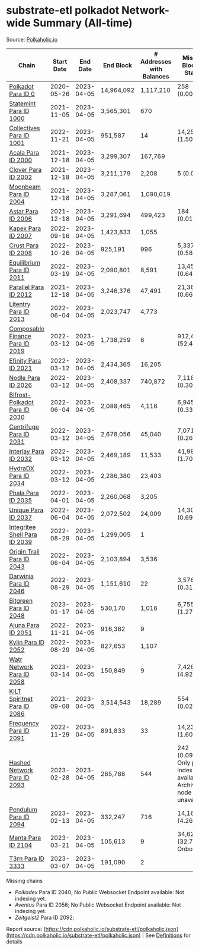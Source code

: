 # substrate-etl polkadot Network-wide Summary (All-time)

Source: [Polkaholic.io](https://polkaholic.io)


| Chain            | Start Date | End Date | End Block | # Addresses with Balances | Missing Blocks / Status |
| ---------------- | ---------- | ---------| --------- | ------------------------- | ----------------------- |
| [Polkadot Para ID 0](/polkadot/0-polkadot) | 2020-05-26 | 2023-04-05 | 14,964,092 |  1,117,210 | 258 (0.00%)  |
| [Statemint Para ID 1000](/polkadot/1000-statemint) | 2021-11-05 | 2023-04-05 | 3,565,301 |  670 |    |
| [Collectives Para ID 1001](/polkadot/1001-collectives) | 2022-11-21 | 2023-04-05 | 951,587 |  14 | 14,253 (1.50%)  |
| [Acala Para ID 2000](/polkadot/2000-acala) | 2021-12-18 | 2023-04-05 | 3,299,307 |  167,769 |    |
| [Clover Para ID 2002](/polkadot/2002-clover) | 2021-12-18 | 2023-04-05 | 3,211,179 |  2,208 | 5 (0.00%)  |
| [Moonbeam Para ID 2004](/polkadot/2004-moonbeam) | 2021-12-18 | 2023-04-05 | 3,287,061 |  1,090,019 |    |
| [Astar Para ID 2006](/polkadot/2006-astar) | 2021-12-18 | 2023-04-05 | 3,291,694 |  499,423 | 184 (0.01%)  |
| [Kapex Para ID 2007](/polkadot/2007-kapex) | 2022-09-16 | 2023-04-05 | 1,423,833 |  1,055 |    |
| [Crust Para ID 2008](/polkadot/2008-crust) | 2022-10-26 | 2023-04-05 | 925,191 |  996 | 5,337 (0.58%)  |
| [Equilibrium Para ID 2011](/polkadot/2011-equilibrium) | 2022-03-19 | 2023-04-05 | 2,090,801 |  8,591 | 13,459 (0.64%)  |
| [Parallel Para ID 2012](/polkadot/2012-parallel) | 2021-12-18 | 2023-04-05 | 3,246,376 |  47,491 | 21,367 (0.66%)  |
| [Litentry Para ID 2013](/polkadot/2013-litentry) | 2022-06-04 | 2023-04-05 | 2,023,747 |  4,773 |    |
| [Composable Finance Para ID 2019](/polkadot/2019-composable) | 2022-03-12 | 2023-04-05 | 1,738,259 |  6 | 912,458 (52.49%)  |
| [Efinity Para ID 2021](/polkadot/2021-efinity) | 2022-03-12 | 2023-04-05 | 2,434,365 |  16,205 |    |
| [Nodle Para ID 2026](/polkadot/2026-nodle) | 2022-03-12 | 2023-04-05 | 2,408,337 |  740,872 | 7,118 (0.30%)  |
| [Bifrost-Polkadot Para ID 2030](/polkadot/2030-bifrost-dot) | 2022-06-04 | 2023-04-05 | 2,088,465 |  4,116 | 6,945 (0.33%)  |
| [Centrifuge Para ID 2031](/polkadot/2031-centrifuge) | 2022-03-12 | 2023-04-05 | 2,678,056 |  45,040 | 7,071 (0.26%)  |
| [Interlay Para ID 2032](/polkadot/2032-interlay) | 2022-03-12 | 2023-04-05 | 2,469,189 |  11,533 | 41,998 (1.70%)  |
| [HydraDX Para ID 2034](/polkadot/2034-hydradx) | 2022-03-12 | 2023-04-05 | 2,286,380 |  23,403 |    |
| [Phala Para ID 2035](/polkadot/2035-phala) | 2022-04-01 | 2023-04-05 | 2,260,068 |  3,205 |    |
| [Unique Para ID 2037](/polkadot/2037-unique) | 2022-06-04 | 2023-04-05 | 2,072,502 |  24,009 | 14,301 (0.69%)  |
| [Integritee Shell Para ID 2039](/polkadot/2039-integritee-shell) | 2022-08-29 | 2023-04-05 | 1,299,005 |  1 |    |
| [Origin Trail Para ID 2043](/polkadot/2043-origintrail) | 2022-06-04 | 2023-04-05 | 2,103,894 |  3,536 |    |
| [Darwinia Para ID 2046](/polkadot/2046-darwinia) | 2022-08-29 | 2023-04-05 | 1,151,610 |  22 | 3,576 (0.31%)  |
| [Bitgreen Para ID 2048](/polkadot/2048-bitgreen) | 2023-01-17 | 2023-04-05 | 530,170 |  1,016 | 6,755 (1.27%)  |
| [Ajuna Para ID 2051](/polkadot/2051-ajuna) | 2022-11-21 | 2023-04-05 | 916,362 |  9 |    |
| [Kylin Para ID 2052](/polkadot/2052-kylin) | 2022-08-29 | 2023-04-05 | 827,653 |  1,107 |    |
| [Watr Network Para ID 2058](/polkadot/2058-watr) | 2023-03-14 | 2023-04-05 | 150,849 |  9 | 7,426 (4.92%)  |
| [KILT Spiritnet Para ID 2086](/polkadot/2086-kilt) | 2021-09-08 | 2023-04-05 | 3,514,543 |  18,289 | 554 (0.02%)  |
| [Frequency Para ID 2091](/polkadot/2091-frequency) | 2022-11-29 | 2023-04-05 | 891,833 |  33 | 14,231 (1.60%)  |
| [Hashed Network Para ID 2093](/polkadot/2093-hashed) | 2023-02-28 | 2023-04-05 | 265,788 |  544 | 242 (0.09%) Only partial index available: Archive node unavailable |
| [Pendulum Para ID 2094](/polkadot/2094-pendulum) | 2023-02-13 | 2023-04-05 | 332,247 |  716 | 14,164 (4.26%)  |
| [Manta Para ID 2104](/polkadot/2104-manta) | 2023-03-21 | 2023-04-05 | 105,613 |  9 | 34,621 (32.78%) Onboarding |
| [T3rn Para ID 3333](/polkadot/3333-t3rn) | 2023-03-07 | 2023-04-05 | 191,090 |  2 |    |

Missing chains


* *Polkadex* Para ID 2040; No Public Websocket Endpoint available: Not indexing yet.
* *Aventus* Para ID 2056; No Public Websocket Endpoint available: Not indexing yet.
* *Zeitgeist2* Para ID 2092; 

Report source: [https://cdn.polkaholic.io/substrate-etl/polkaholic.json](https://cdn.polkaholic.io/substrate-etl/polkaholic.json) | See [Definitions](/DEFINITIONS.md) for details
